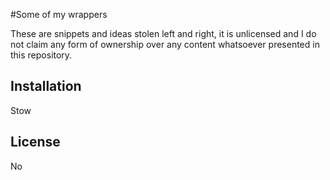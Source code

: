 #Some of my wrappers

These are snippets and ideas stolen left and right, it is unlicensed and I do not claim any form of ownership over any content whatsoever presented in this repository.

## Installation
Stow

## License
No
